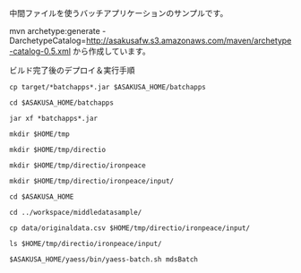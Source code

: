 
中間ファイルを使うバッチアプリケーションのサンプルです。

mvn archetype:generate -DarchetypeCatalog=http://asakusafw.s3.amazonaws.com/maven/archetype-catalog-0.5.xml
から作成しています。



ビルド完了後のデプロイ＆実行手順

	cp target/*batchapps*.jar $ASAKUSA_HOME/batchapps
	
	cd $ASAKUSA_HOME/batchapps
	
	jar xf *batchapps*.jar
	
	mkdir $HOME/tmp
	
	mkdir $HOME/tmp/directio

	mkdir $HOME/tmp/directio/ironpeace

	mkdir $HOME/tmp/directio/ironpeace/input/
	
	cd $ASAKUSA_HOME
	
	cd ../workspace/middledatasample/
	
	cp data/originaldata.csv $HOME/tmp/directio/ironpeace/input/
	
	ls $HOME/tmp/directio/ironpeace/input/

	$ASAKUSA_HOME/yaess/bin/yaess-batch.sh mdsBatch
	
	


